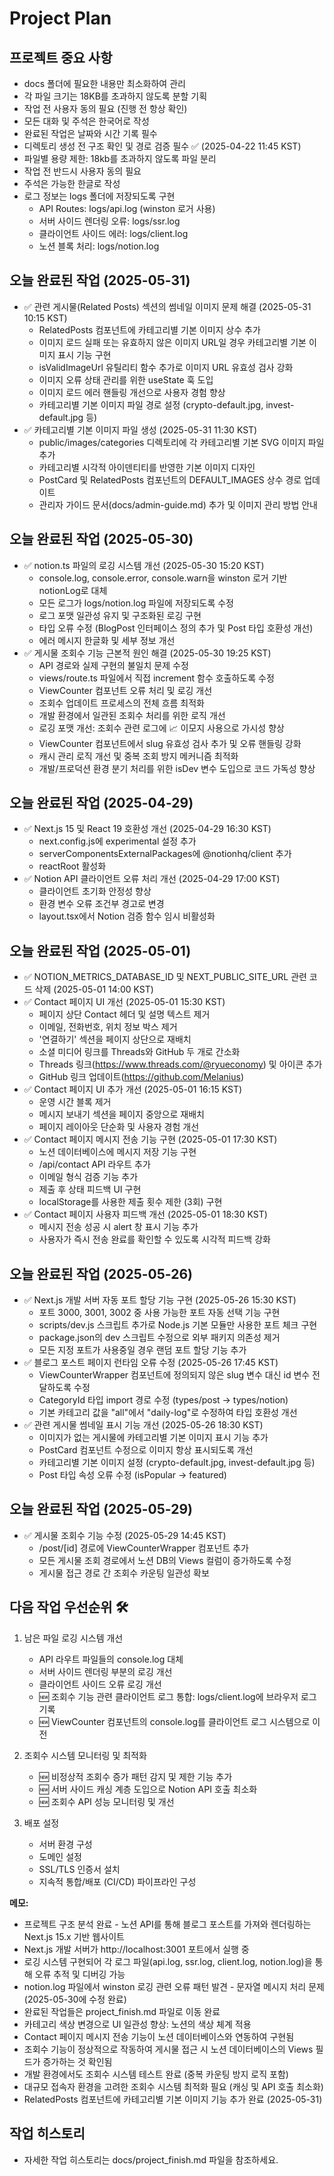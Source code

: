 # Project Plan

## 프로젝트 중요 사항
- docs 폴더에 필요한 내용만 최소화하여 관리
- 각 파일 크기는 18KB를 초과하지 않도록 분할 기획
- 작업 전 사용자 동의 필요 (진행 전 항상 확인)
- 모든 대화 및 주석은 한국어로 작성
- 완료된 작업은 날짜와 시간 기록 필수
- 디렉토리 생성 전 구조 확인 및 경로 검증 필수 ✅ (2025-04-22 11:45 KST)
- 파일별 용량 제한: 18kb를 초과하지 않도록 파일 분리
- 작업 전 반드시 사용자 동의 필요
- 주석은 가능한 한글로 작성
- 로그 정보는 logs 폴더에 저장되도록 구현
  - API Routes: logs/api.log (winston 로거 사용)
  - 서버 사이드 렌더링 오류: logs/ssr.log
  - 클라이언트 사이드 에러: logs/client.log
  - 노션 블록 처리: logs/notion.log

## 오늘 완료된 작업 (2025-05-31)
- ✅ 관련 게시물(Related Posts) 섹션의 썸네일 이미지 문제 해결 (2025-05-31 10:15 KST)
  - RelatedPosts 컴포넌트에 카테고리별 기본 이미지 상수 추가
  - 이미지 로드 실패 또는 유효하지 않은 이미지 URL일 경우 카테고리별 기본 이미지 표시 기능 구현
  - isValidImageUrl 유틸리티 함수 추가로 이미지 URL 유효성 검사 강화
  - 이미지 오류 상태 관리를 위한 useState 훅 도입
  - 이미지 로드 에러 핸들링 개선으로 사용자 경험 향상
  - 카테고리별 기본 이미지 파일 경로 설정 (crypto-default.jpg, invest-default.jpg 등)
- ✅ 카테고리별 기본 이미지 파일 생성 (2025-05-31 11:30 KST)
  - public/images/categories 디렉토리에 각 카테고리별 기본 SVG 이미지 파일 추가
  - 카테고리별 시각적 아이덴티티를 반영한 기본 이미지 디자인
  - PostCard 및 RelatedPosts 컴포넌트의 DEFAULT_IMAGES 상수 경로 업데이트
  - 관리자 가이드 문서(docs/admin-guide.md) 추가 및 이미지 관리 방법 안내

## 오늘 완료된 작업 (2025-05-30)
- ✅ notion.ts 파일의 로깅 시스템 개선 (2025-05-30 15:20 KST)
  - console.log, console.error, console.warn을 winston 로거 기반 notionLog로 대체
  - 모든 로그가 logs/notion.log 파일에 저장되도록 수정
  - 로그 포맷 일관성 유지 및 구조화된 로깅 구현
  - 타입 오류 수정 (BlogPost 인터페이스 정의 추가 및 Post 타입 호환성 개선)
  - 에러 메시지 한글화 및 세부 정보 개선
- ✅ 게시물 조회수 기능 근본적 원인 해결 (2025-05-30 19:25 KST)
  - API 경로와 실제 구현의 불일치 문제 수정
  - views/route.ts 파일에서 직접 increment 함수 호출하도록 수정
  - ViewCounter 컴포넌트 오류 처리 및 로깅 개선
  - 조회수 업데이트 프로세스의 전체 흐름 최적화
  - 개발 환경에서 일관된 조회수 처리를 위한 로직 개선
  - 로깅 포맷 개선: 조회수 관련 로그에 📈 이모지 사용으로 가시성 향상
  - ViewCounter 컴포넌트에서 slug 유효성 검사 추가 및 오류 핸들링 강화
  - 캐시 관리 로직 개선 및 중복 조회 방지 메커니즘 최적화
  - 개발/프로덕션 환경 분기 처리를 위한 isDev 변수 도입으로 코드 가독성 향상

## 오늘 완료된 작업 (2025-04-29)
- ✅ Next.js 15 및 React 19 호환성 개선 (2025-04-29 16:30 KST)
  - next.config.js에 experimental 설정 추가
  - serverComponentsExternalPackages에 @notionhq/client 추가
  - reactRoot 활성화
- ✅ Notion API 클라이언트 오류 처리 개선 (2025-04-29 17:00 KST)
  - 클라이언트 초기화 안정성 향상
  - 환경 변수 오류 조건부 경고로 변경
  - layout.tsx에서 Notion 검증 함수 임시 비활성화

## 오늘 완료된 작업 (2025-05-01)
- ✅ NOTION_METRICS_DATABASE_ID 및 NEXT_PUBLIC_SITE_URL 관련 코드 삭제 (2025-05-01 14:00 KST)
- ✅ Contact 페이지 UI 개선 (2025-05-01 15:30 KST)
  - 페이지 상단 Contact 헤더 및 설명 텍스트 제거
  - 이메일, 전화번호, 위치 정보 박스 제거
  - '연결하기' 섹션을 페이지 상단으로 재배치
  - 소셜 미디어 링크를 Threads와 GitHub 두 개로 간소화
  - Threads 링크(https://www.threads.com/@ryueconomy) 및 아이콘 추가
  - GitHub 링크 업데이트(https://github.com/Melanius)
- ✅ Contact 페이지 UI 추가 개선 (2025-05-01 16:15 KST)
  - 운영 시간 블록 제거
  - 메시지 보내기 섹션을 페이지 중앙으로 재배치
  - 페이지 레이아웃 단순화 및 사용자 경험 개선
- ✅ Contact 페이지 메시지 전송 기능 구현 (2025-05-01 17:30 KST)
  - 노션 데이터베이스에 메시지 저장 기능 구현
  - /api/contact API 라우트 추가
  - 이메일 형식 검증 기능 추가
  - 제출 후 상태 피드백 UI 구현
  - localStorage를 사용한 제출 횟수 제한 (3회) 구현
- ✅ Contact 페이지 사용자 피드백 개선 (2025-05-01 18:30 KST)
  - 메시지 전송 성공 시 alert 창 표시 기능 추가
  - 사용자가 즉시 전송 완료를 확인할 수 있도록 시각적 피드백 강화

## 오늘 완료된 작업 (2025-05-26)
- ✅ Next.js 개발 서버 자동 포트 할당 기능 구현 (2025-05-26 15:30 KST)
  - 포트 3000, 3001, 3002 중 사용 가능한 포트 자동 선택 기능 구현
  - scripts/dev.js 스크립트 추가로 Node.js 기본 모듈만 사용한 포트 체크 구현
  - package.json의 dev 스크립트 수정으로 외부 패키지 의존성 제거
  - 모든 지정 포트가 사용중일 경우 랜덤 포트 할당 기능 추가
- ✅ 블로그 포스트 페이지 런타임 오류 수정 (2025-05-26 17:45 KST)
  - ViewCounterWrapper 컴포넌트에 정의되지 않은 slug 변수 대신 id 변수 전달하도록 수정
  - CategoryId 타입 import 경로 수정 (types/post -> types/notion)
  - 기본 카테고리 값을 "all"에서 "daily-log"로 수정하여 타입 호환성 개선
- ✅ 관련 게시물 썸네일 표시 기능 개선 (2025-05-26 18:30 KST)
  - 이미지가 없는 게시물에 카테고리별 기본 이미지 표시 기능 추가
  - PostCard 컴포넌트 수정으로 이미지 항상 표시되도록 개선
  - 카테고리별 기본 이미지 설정 (crypto-default.jpg, invest-default.jpg 등)
  - Post 타입 속성 오류 수정 (isPopular → featured)

## 오늘 완료된 작업 (2025-05-29)
- ✅ 게시물 조회수 기능 수정 (2025-05-29 14:45 KST)
  - /post/[id] 경로에 ViewCounterWrapper 컴포넌트 추가
  - 모든 게시물 조회 경로에서 노션 DB의 Views 컬럼이 증가하도록 수정
  - 게시물 접근 경로 간 조회수 카운팅 일관성 확보

## 다음 작업 우선순위 🛠️

1. 남은 파일 로깅 시스템 개선
   - API 라우트 파일들의 console.log 대체
   - 서버 사이드 렌더링 부분의 로깅 개선
   - 클라이언트 사이드 오류 로깅 개선
   - 🆕 조회수 기능 관련 클라이언트 로그 통합: logs/client.log에 브라우저 로그 기록
   - 🆕 ViewCounter 컴포넌트의 console.log를 클라이언트 로그 시스템으로 이전

2. 조회수 시스템 모니터링 및 최적화
   - 🆕 비정상적 조회수 증가 패턴 감지 및 제한 기능 추가
   - 🆕 서버 사이드 캐싱 계층 도입으로 Notion API 호출 최소화
   - 🆕 조회수 API 성능 모니터링 및 개선

3. 배포 설정
   - 서버 환경 구성
   - 도메인 설정
   - SSL/TLS 인증서 설치
   - 지속적 통합/배포 (CI/CD) 파이프라인 구성

**메모:** 
- 프로젝트 구조 분석 완료 - 노션 API를 통해 블로그 포스트를 가져와 렌더링하는 Next.js 15.x 기반 웹사이트
- Next.js 개발 서버가 http://localhost:3001 포트에서 실행 중
- 로깅 시스템 구현되어 각 로그 파일(api.log, ssr.log, client.log, notion.log)을 통해 오류 추적 및 디버깅 가능
- notion.log 파일에서 winston 로깅 관련 오류 패턴 발견 - 문자열 메시지 처리 문제 (2025-05-30에 수정 완료)
- 완료된 작업들은 project_finish.md 파일로 이동 완료
- 카테고리 색상 변경으로 UI 일관성 향상: 노션의 색상 체계 적용
- Contact 페이지 메시지 전송 기능이 노션 데이터베이스와 연동하여 구현됨
- 조회수 기능이 정상적으로 작동하여 게시물 접근 시 노션 데이터베이스의 Views 필드가 증가하는 것 확인됨
- 개발 환경에서도 조회수 시스템 테스트 완료 (중복 카운팅 방지 로직 포함)
- 대규모 접속자 환경을 고려한 조회수 시스템 최적화 필요 (캐싱 및 API 호출 최소화)
- RelatedPosts 컴포넌트에 카테고리별 기본 이미지 기능 추가 완료 (2025-05-31)

## 작업 히스토리
- 자세한 작업 히스토리는 docs/project_finish.md 파일을 참조하세요.
